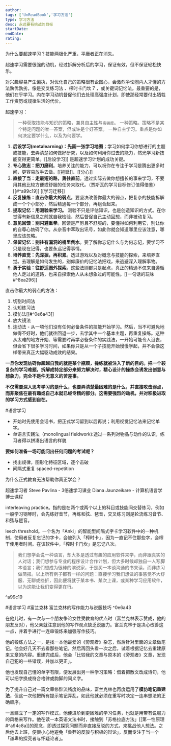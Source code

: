 ```yaml
---
author: 
tags: ['UnReadBook','学习方法']
type: 学习方法
desc: 永远要有挑战的目标
startDate: 
endDate:
rating: 
---
```


为什么要超速学习？技能两极化严重，平庸者正在消失。



超速学习需要很强的动机，经过拆解分析后的学习，保证有效，但不保证轻松快乐。

对兴趣容易产生偏执，对优化自己的策略很有企图心，会激烈争论圈内人才懂的方法孰优孰劣，像是交叉练习法 、榨时卡门坎 7 ，或关键词记忆法。最重要的是，他们在乎学习。内在学习动机督促他们去处理高强度计划，即使那经常要付出牺牲工作资历或规律生活的代价。


超速学习：
>一种获取技能与知识的策略，兼具自主性与`高强度`。
>一种策略。策略不是某个特定问题的唯一答案，但或许是个好答案。
>一种自主学习。重点是你如何决定要学什么，以及为何要学。


1. **后设学习(metalearning)：先画一张学习地图**；学习如何学习你想进行的主题或技能，去弄清楚如何做好研究，以及如何利用你过去的能力，然光学习新技能变得更简单。[[后设学习]] 是超速学习计划的成功关键。
2. **专心致志：把刀磨利**。培养关注的能力，可以祝你在专注于学习是腾出更多时间，更容易放手去做。[[拖延]]、[[分心]]
3. **直接了当：走最短的路，勇往直前**。透过实际去做你想擅长的事来学习，不要用其他比较方便或舒服的任务来取代。（贾斯瓦的学习目标修订值得借鉴）[[#^a99c19]]  [[学习迁移]]
4. **反复操练：直击你最大的弱点**。要坚决改善你最大的弱点，把复杂的技能拆解成一个个小部分，然后精通每一个部分，再组合起来。 
5. **提取记忆：用测验来学习。** 测验不只是评估知识，也是创造知识的方式。在你觉得有新信息之前就自我检验，然后督促自己主动回想，而非被动复习。
6. **意见回馈：别闪避重拳**。回馈是严厉且不舒服的，要懂得如何利用它，别让你的自尊心妨碍了你。从杂音中萃取出讯号，如此你就会知道哪里应该注意，哪里应该忽略。
7. **保留记忆：别往有漏洞的桶里倒水**。要了解你忘记什么与为何忘记，要学习不只是现在记得，也要永远记得事情。
8. **培养直觉：先深掘，再积累**。透过游戏以及对概念与技能的探索，来培养直觉。去理解是如何发生的，别仰廉价的记忆法把戏，来逃避深入理解事物。
9. **勇于实验：往舒适圈外探索**。这些法则都只是起点，真正的精通不仅来自遵循他人走过的道路，也来自探索他人从未想象过的可能性。[[一句话的玩味#^8ea296]]


直击你最大的弱点的方法：
1. 切割时间法
2. 认知练习法 
3. 模仿法[[#^0e6a43]]
4. 放大镜法 
5. 连动法 - 从一项他们没有任何必备条件的技能开始学习。然后，当不可避免地做得不好时，他们就往回退一步，去学其中一个基本主题，再重复操练。这种从太难的地方开始、等需要时再学必备条件的实践法，一开始可能令人沮丧，但会省下很多学习时间，如果你只是从一个子技能开始慢慢学起，并不会像这样带来真正大幅驱动成效的结果。

**一旦你发现妨碍你超越自我的就是某个瓶颈，操练就被注入了新的目的。把一个较复杂的学习难题，拆解成特定部分来努力解决时，精心设计的操练会诱发出创意与想象力，完全不是件无意义的苦差事。**

**不仅需要深入思考学习的是什么，也要弄清楚最困难的是什么，并直接攻击弱点，而非聚焦在最有趣或自己本就已经专精的部分。这需要强烈的动机，并对积极进取的学习方式感到自在。**



#语言学习
- 开始时先使用会话书，把正式学习留到以后再说；利用视觉记忆法来记忆单字。
- 单语言实践法（monolingual fieldwork):透过一系列对物品与动作的认识，练习者得以拼凑出语言的样貌


**要如何准备一场可能问出任何问题的考试呢？**

- 找出规律，图形化特征区域，逐个击破
- 间隔式重复 spaced-repetition


为什么正式教育无法帮助你真正学会？






超速学习者
Steve Pavlina - 3倍速学习课业
Diana Jaunzeikare - 计算机语言学博士课程





interleaving practice。指的是在两个或两个以上的科目或技能间交替练习，例如一般学习钢琴时，会先练好音节，再练和弦、琶音，交叉练习则是轮流练习音节、和弦与琶音。

leech threshold。一个名为「Anki」的智能型间隔式字卡学习软件中的一种机制，使用者反复忘记的字卡，会被列入「榨时卡」，因为一直记不住那些字，会榨干使用者时间。在该软件中，「榨时卡门坎」是忘记八次。



>我们想学会说一种语言，却大多是透过有趣的应用软件来学，而非跟真实的人对话；我们想参与专业的程序设计合作计划，但大多时候却独自一人写脚本语言；我们想成为很棒的演说家，于是买一本谈沟通的书来读，而非练习做简报。以上所有例子都有一样的问题：直接学习我们想做的事感觉不大舒服、无聊或挫折，因此便将就于某本书、某次上课，或某种学习应用软件，以为这能让我们变得更在行。

^a99c19

#语言学习 #富兰克林 
富兰克林的写作能力与说服技巧 ^0e6a43

在他儿时，有一次与一个朋友争论女性受教育的优点时（富兰克林表示赞成，他的朋友反对），他父亲就注意到他的写作观点缺乏说服力。富兰克林于是决心改善这一点，并着手进行一连串锻炼来加强写作技巧。

他的锻炼方法之一，是找一本他最爱的《旁观者》杂志，然后针对里面的文章做笔记。他会好几天不去看那些笔记，然后再回头看一次之后，试着根据记忆去重建原来文章的内容。重建完成后，他会「比较我的文章与原本的《旁观者》文章，发现自己犯的一些错误，并加以更正」。

他也发现自己懂的单字有限，便发展出另一种学习策略：借着把散文改成诗句，他可以把字换成符合格律或韵脚的同义字。

为了提升自己对一篇文章修辞流畅度的品味，富兰克林也再度运用了**模仿笔记重建法**，但这一次他把所有提示笔记弄乱，如此他就必须在重写时决定一连串想法的正确顺序。

一旦建立了一定的写作模式，他便进阶到更困难的学习任务，也就是用带有说服力的风格来写作。他在读一本英语文法书时，接触到「苏格拉底方法」[[第一性原理#^a94c8a]]的观念，即透过探究问题而非直接反驳的方式，来挑战他人想法。之后他去上班，便很小心地避免「鲁莽的反驳与积极的辩论」，反而专注于当一个「谦卑的探究者与怀疑论者」。





